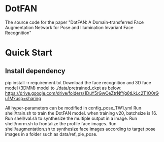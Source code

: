 # DotFAN
The source code for the paper "DotFAN: A Domain-transferred Face Augmentation Network for Pose and Illumination Invariant Face Recognition"

# Quick Start
## Install dependency
pip install -r requirement.txt
Download the face recognition and 3D face model (3DMM) model to ./data/pretrained_ckpt as below:
https://drive.google.com/drive/folders/1DuY5rGwCeZtrNfYg6tLkLc2T1O0rGu1M?usp=sharing


All hyper-parameters can be modified in config_pose_TW1.yml
Run shell/train.sh to train the DotFAN model. when training v20, batchsize is 16.
Run shell/val.sh to synthesize the multiple output in a image.
Run shell/norm.sh to frontalize the profile face images.
Run shell/augmentation.sh to synthesize face images according to target pose images in a folder such as data/ref_pie_pose.
